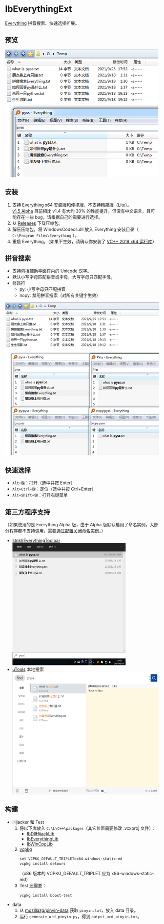 ﻿# IbEverythingExt
[Everything](https://www.voidtools.com/) 拼音搜索、快速选择扩展。 

## 预览
![](docs/preview.png)

## 安装
1. 支持 [Everything](https://www.voidtools.com/zh-cn/downloads/) x64 安装版和便携版，不支持精简版（Lite）。  
  [v1.5 Alpha](http://www.voidtools.com/forum/viewtopic.php?f=12&t=9787) 目前相比 v1.4 有大约 30% 的性能提升，但没有中文语言，且可能存在一些 bug，请根据自己的需要进行选择。
1. 从 [Releases](../../releases) 下载压缩包。
1. 解压压缩包，将 WindowsCodecs.dll 放入 Everything 安装目录（ `C:\Program Files\Everything` ）。
1. 重启 Everything。（如果不生效，请确认你安装了 [VC++ 2019 x64 运行库](https://support.microsoft.com/topic/the-latest-supported-visual-c-downloads-2647da03-1eea-4433-9aff-95f26a218cc0)）

## 拼音搜索
* 支持包括辅助平面在内的 Unicode 汉字。
* 默认小写字母匹配拼音或字母，大写字母只匹配字母。
* 修饰符
    * py: 小写字母只匹配拼音
    * nopy: 禁用拼音搜索（对所有关键字生效）

<img src="docs/search.png" height="500">

## 快速选择
* `Alt+键`：打开（选中并按 Enter）
* `Alt+Ctrl+键`：定位（选中并按 Ctrl+Enter）
* `Alt+Shift+键`：打开右键菜单

## 第三方程序支持
（如果使用的是 Everything Alpha 版，由于 Alpha 版默认启用了命名实例，大部分程序都不支持调用，需要[通过配置关闭命名实例](../../issues/5)。）

* [stnkl/EverythingToolbar](https://github.com/stnkl/EverythingToolbar)  
  <img src="docs/EverythingToolbar.png" height="400">
* [uTools](https://u.tools) 本地搜索  
  <img src="docs/uTools.png" height="400">

## 构建
* Hijacker 和 Test
    1. 将以下库放入 `C:\L\C++\packages`（其它位置需要修改 .vcxproj 文件）：
        * [IbDllHijackLib](https://github.com/Chaoses-Ib/IbDllHijackLib/tree/master/DllHijackLib/IbDllHijackLib)
        * [IbEverythingLib](https://github.com/Chaoses-Ib/IbEverythingLib/tree/master/Cpp/IbEverythingLib)
        * [IbWinCppLib](https://github.com/Chaoses-Ib/IbWinCppLib/tree/master/WinCppLib/IbWinCppLib)
    1. [vcpkg](https://github.com/microsoft/vcpkg)
        ```
        set VCPKG_DEFAULT_TRIPLET=x64-windows-static-md
        vcpkg install detours
        ```
        （x86 版本的 VCPKG_DEFAULT_TRIPLET 应为  x86-windows-static-md）
    1. Test 还需要：
        ```
        vcpkg install boost-test
        ```
* data
    1. 从 [mozillazg/pinyin-data](https://github.com/mozillazg/pinyin-data) 获取 `pinyin.txt`，放入 data 目录。
    1. 运行 `generate_ord_pinyin.py`，得到 `output_ord_pinyin.txt`。